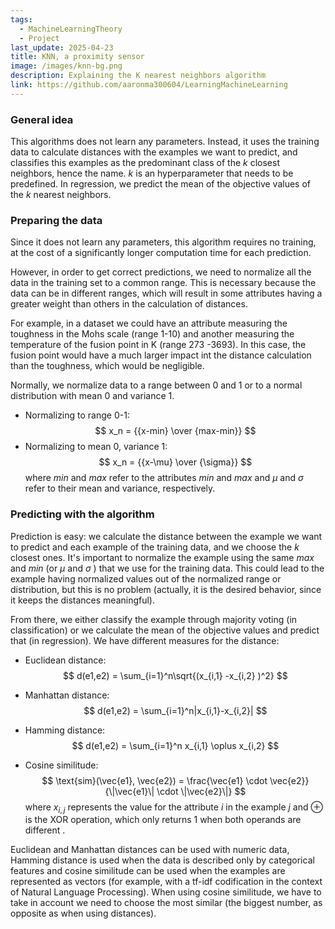 ```yaml
---
tags:
  - MachineLearningTheory
  - Project
last_update: 2025-04-23
title: KNN, a proximity sensor
image: /images/knn-bg.png
description: Explaining the K nearest neighbors algorithm
link: https://github.com/aaronma300604/LearningMachineLearning
---
```


### General idea

This algorithms does not learn any parameters. Instead, it uses the training data to calculate distances with the examples we want to predict, and classifies this examples as the predominant class of the $k$ closest neighbors, hence the name. $k$ is an hyperparameter that needs to be predefined. In regression, we predict the mean of the objective values of the $k$ nearest neighbors.

### Preparing the data

Since it does not learn any parameters, this algorithm requires no training, at the cost of a significantly longer computation time for each prediction.

However, in order to get correct predictions, we need to normalize all the data in the training set to a common range. This is necessary because the data can be in different ranges, which will result in some attributes having a greater weight than others in the calculation of distances. 

For example, in a dataset we could have an attribute measuring the toughness in the Mohs scale (range 1-10) and another measuring the temperature of the fusion point in K (range 273 -3693). In this case, the fusion point would have a much larger impact int the distance calculation than the toughness, which would be negligible.

Normally, we normalize data to a range between 0 and 1 or to a normal distribution with mean 0 and variance 1. 

- Normalizing to range 0-1:
$$
x_n = {{x-min} \over {max-min}}
$$
- Normalizing to mean 0, variance 1:
$$
x_n = {{x-\mu} \over {\sigma}}
$$
where $min$ and $max$ refer to the attributes $min$ and $max$ and $\mu$ and $\sigma$ refer to their mean and variance, respectively.

### Predicting with the algorithm

Prediction is easy: we calculate the distance between the example we want to predict and each example of the training data, and we choose the $k$ closest ones. It's important to normalize the example using the same $max$ and $min$ (or $\mu$ and $\sigma$ ) that we use for the training data. This could lead to the example having normalized values out of the normalized range or distribution, but this is no problem (actually, it is the desired behavior, since it keeps the distances meaningful).

From there, we either classify the example through majority voting (in classification) or we calculate the mean of the objective values and predict that (in regression). We have different measures for the distance:

- Euclidean distance:
$$
d(e1,e2) = \sum_{i=1}^n\sqrt{(x_{i,1} -x_{i,2} )^2}
$$

- Manhattan distance:
$$
d(e1,e2) = \sum_{i=1}^n|x_{i,1}-x_{i,2}|
$$
- Hamming distance:
$$
d(e1,e2) = \sum_{i=1}^n x_{i,1} \oplus x_{i,2}
$$
- Cosine similitude:
$$
\text{sim}(\vec{e1}, \vec{e2}) = \frac{\vec{e1} \cdot \vec{e2}}{\|\vec{e1}\| \cdot \|\vec{e2}\|}
$$
where $x_{i,j}$ represents the value for the attribute $i$ in the example $j$ and $\oplus$ is the XOR operation, which only returns $1$ when both operands are different .

Euclidean and Manhattan distances can be used with numeric data, Hamming distance is used when the data is described only by categorical features and cosine similitude can be used when the examples are represented as vectors (for example, with a tf-idf codification in the context of Natural Language Processing). When using cosine similitude, we have to take in account we need to choose the most similar (the biggest number, as opposite as when using distances).